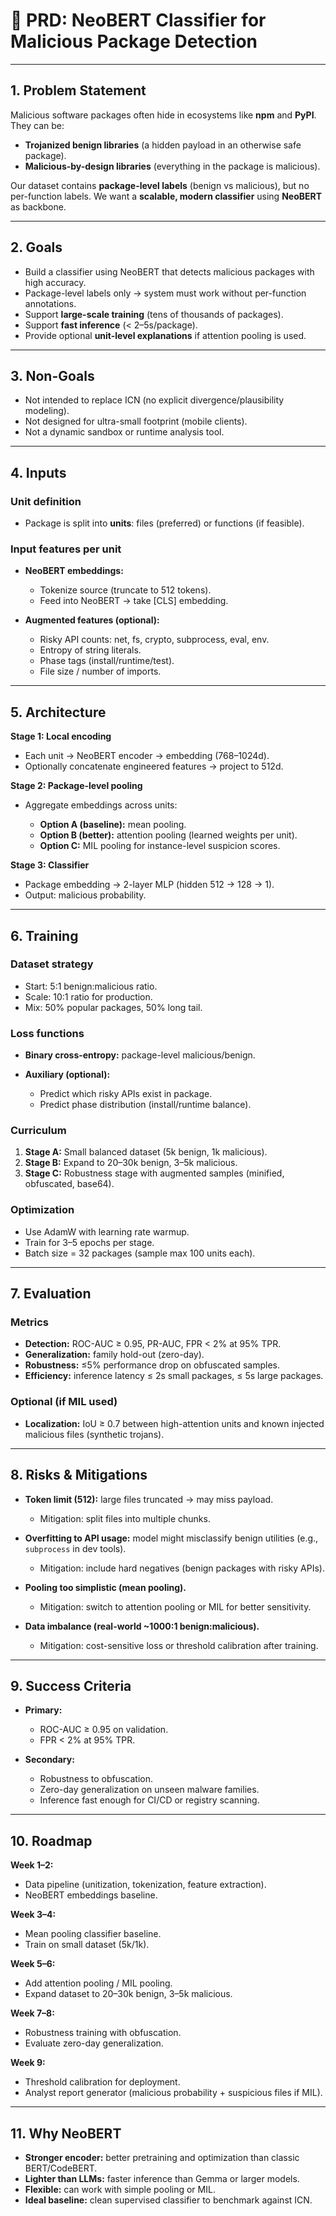 # 📄 PRD: NeoBERT Classifier for Malicious Package Detection

---

## 1. Problem Statement

Malicious software packages often hide in ecosystems like **npm** and **PyPI**. They can be:

* **Trojanized benign libraries** (a hidden payload in an otherwise safe package).
* **Malicious-by-design libraries** (everything in the package is malicious).

Our dataset contains **package-level labels** (benign vs malicious), but no per-function labels.
We want a **scalable, modern classifier** using **NeoBERT** as backbone.

---

## 2. Goals

* Build a classifier using NeoBERT that detects malicious packages with high accuracy.
* Package-level labels only → system must work without per-function annotations.
* Support **large-scale training** (tens of thousands of packages).
* Support **fast inference** (< 2–5s/package).
* Provide optional **unit-level explanations** if attention pooling is used.

---

## 3. Non-Goals

* Not intended to replace ICN (no explicit divergence/plausibility modeling).
* Not designed for ultra-small footprint (mobile clients).
* Not a dynamic sandbox or runtime analysis tool.

---

## 4. Inputs

### Unit definition

* Package is split into **units**: files (preferred) or functions (if feasible).

### Input features per unit

* **NeoBERT embeddings:**

  * Tokenize source (truncate to 512 tokens).
  * Feed into NeoBERT → take \[CLS] embedding.

* **Augmented features (optional):**

  * Risky API counts: net, fs, crypto, subprocess, eval, env.
  * Entropy of string literals.
  * Phase tags (install/runtime/test).
  * File size / number of imports.

---

## 5. Architecture

**Stage 1: Local encoding**

* Each unit → NeoBERT encoder → embedding (768–1024d).
* Optionally concatenate engineered features → project to 512d.

**Stage 2: Package-level pooling**

* Aggregate embeddings across units:

  * **Option A (baseline):** mean pooling.
  * **Option B (better):** attention pooling (learned weights per unit).
  * **Option C:** MIL pooling for instance-level suspicion scores.

**Stage 3: Classifier**

* Package embedding → 2-layer MLP (hidden 512 → 128 → 1).
* Output: malicious probability.

---

## 6. Training

### Dataset strategy

* Start: 5:1 benign\:malicious ratio.
* Scale: 10:1 ratio for production.
* Mix: 50% popular packages, 50% long tail.

### Loss functions

* **Binary cross-entropy:** package-level malicious/benign.
* **Auxiliary (optional):**

  * Predict which risky APIs exist in package.
  * Predict phase distribution (install/runtime balance).

### Curriculum

1. **Stage A:** Small balanced dataset (5k benign, 1k malicious).
2. **Stage B:** Expand to 20–30k benign, 3–5k malicious.
3. **Stage C:** Robustness stage with augmented samples (minified, obfuscated, base64).

### Optimization

* Use AdamW with learning rate warmup.
* Train for 3–5 epochs per stage.
* Batch size = 32 packages (sample max 100 units each).

---

## 7. Evaluation

### Metrics

* **Detection:** ROC-AUC ≥ 0.95, PR-AUC, FPR < 2% at 95% TPR.
* **Generalization:** family hold-out (zero-day).
* **Robustness:** ≤5% performance drop on obfuscated samples.
* **Efficiency:** inference latency ≤ 2s small packages, ≤ 5s large packages.

### Optional (if MIL used)

* **Localization:** IoU ≥ 0.7 between high-attention units and known injected malicious files (synthetic trojans).

---

## 8. Risks & Mitigations

* **Token limit (512):** large files truncated → may miss payload.

  * Mitigation: split files into multiple chunks.

* **Overfitting to API usage:** model might misclassify benign utilities (e.g., `subprocess` in dev tools).

  * Mitigation: include hard negatives (benign packages with risky APIs).

* **Pooling too simplistic (mean pooling).**

  * Mitigation: switch to attention pooling or MIL for better sensitivity.

* **Data imbalance (real-world \~1000:1 benign\:malicious).**

  * Mitigation: cost-sensitive loss or threshold calibration after training.

---

## 9. Success Criteria

* **Primary:**

  * ROC-AUC ≥ 0.95 on validation.
  * FPR < 2% at 95% TPR.

* **Secondary:**

  * Robustness to obfuscation.
  * Zero-day generalization on unseen malware families.
  * Inference fast enough for CI/CD or registry scanning.

---

## 10. Roadmap

**Week 1–2:**

* Data pipeline (unitization, tokenization, feature extraction).
* NeoBERT embeddings baseline.

**Week 3–4:**

* Mean pooling classifier baseline.
* Train on small dataset (5k/1k).

**Week 5–6:**

* Add attention pooling / MIL pooling.
* Expand dataset to 20–30k benign, 3–5k malicious.

**Week 7–8:**

* Robustness training with obfuscation.
* Evaluate zero-day generalization.

**Week 9:**

* Threshold calibration for deployment.
* Analyst report generator (malicious probability + suspicious files if MIL).

---

## 11. Why NeoBERT

* **Stronger encoder:** better pretraining and optimization than classic BERT/CodeBERT.
* **Lighter than LLMs:** faster inference than Gemma or larger models.
* **Flexible:** can work with simple pooling or MIL.
* **Ideal baseline:** clean supervised classifier to benchmark against ICN.